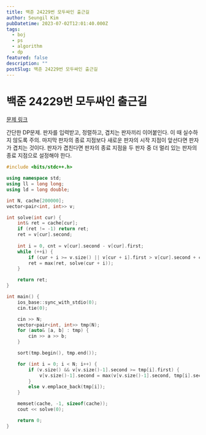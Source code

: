 ```yaml
---
title: 백준 24229번 모두싸인 출근길
author: Seungil Kim
pubDatetime: 2023-07-02T12:01:40.000Z
tags:
  - boj
  - ps
  - algorithm
  - dp
featured: false
description: ""
postSlug: 백준 24229번 모두싸인 출근길
---
```

# 백준 24229번 모두싸인 출근길

[문제 링크](https://www.acmicpc.net/problem/24229)

간단한 DP문제.
판자를 입력받고, 정렬하고, 겹치는 판자끼리 이어붙인다. 이 때 실수하지 않도록 주의. 
마지막 판자의 종료 지점보다 새로운 판자의 시작 지점이 앞선다면 판자가 겹치는 것이다. 판자가 겹친다면 판자의 종료 지점을 두 판자 중 더 멀리 있는 판자의 종료 지점으로 설정해야 한다. 

```cpp
#include <bits/stdc++.h>

using namespace std;
using ll = long long;
using ld = long double;

int N, cache[200000];
vector<pair<int, int>> v;

int solve(int cur) {
    int& ret = cache[cur];
    if (ret != -1) return ret;
    ret = v[cur].second;
    
    int i = 0, cnt = v[cur].second - v[cur].first;
    while (++i) {
        if (cur + i >= v.size() || v[cur + i].first > v[cur].second + cnt) break;
        ret = max(ret, solve(cur + i));
    }

    return ret;
}

int main() {
    ios_base::sync_with_stdio(0);
    cin.tie(0);

    cin >> N;
    vector<pair<int, int>> tmp(N);
    for (auto& [a, b] : tmp) {
        cin >> a >> b;
    }

    sort(tmp.begin(), tmp.end());

    for (int i = 0; i < N; i++) {
        if (v.size() && v[v.size()-1].second >= tmp[i].first) {
            v[v.size()-1].second = max(v[v.size()-1].second, tmp[i].second);
        }
        else v.emplace_back(tmp[i]);
    }

    memset(cache, -1, sizeof(cache));
    cout << solve(0);

    return 0;
}
```
